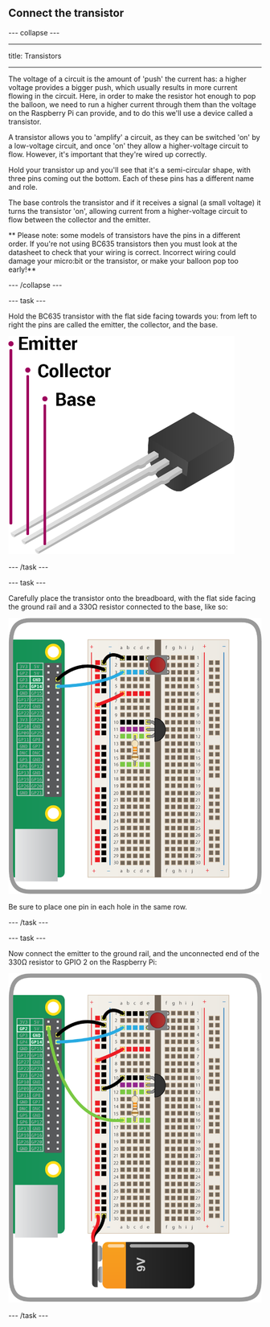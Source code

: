 ## Connect the transistor

--- collapse ---

---

title: Transistors

---

The voltage of a circuit is the amount of 'push' the current has: a higher voltage provides a bigger push, which usually results in more current flowing in the circuit. Here, in order to make the resistor hot enough to pop the balloon, we need to run a higher current through them than the voltage on the Raspberry Pi can provide, and to do this we'll use a device called a transistor.

A transistor allows you to 'amplify' a circuit, as they can be switched 'on' by a low-voltage circuit, and once 'on' they allow a higher-voltage circuit to flow. However, it's important that they're wired up correctly.

Hold your transistor up and you'll see that it's a semi-circular shape, with three pins coming out the bottom. Each of these pins has a different name and role.

The base controls the transistor and if it receives a signal (a small voltage) it turns the transistor 'on', allowing current from a higher-voltage circuit to flow between the collector and the emitter.

** Please note: some models of transistors have the pins in a different order. If you're not using BC635 transistors then you must look at the datasheet to check that your wiring is correct. Incorrect wiring could damage your micro:bit or the transistor, or make your balloon pop too early!**

--- /collapse ---

--- task ---

Hold the BC635 transistor with the flat side facing towards you: from left to right the pins are called the emitter, the collector, and the base.

![A labelled diagram of a BC635 transistor](images/transistor.png)

--- /task ---

--- task ---

Carefully place the transistor onto the breadboard, with the flat side facing the ground rail and a 330Ω resistor connected to the base, like so:

![The components in the breadboard](images/place-transistor.png)

Be sure to place one pin in each hole in the same row.

--- /task ---

--- task ---

Now connect the emitter to the ground rail, and the unconnected end of the 330Ω resistor to GPIO 2 on the Raspberry Pi:

![](images/connect-transistor.png)


--- /task ---


